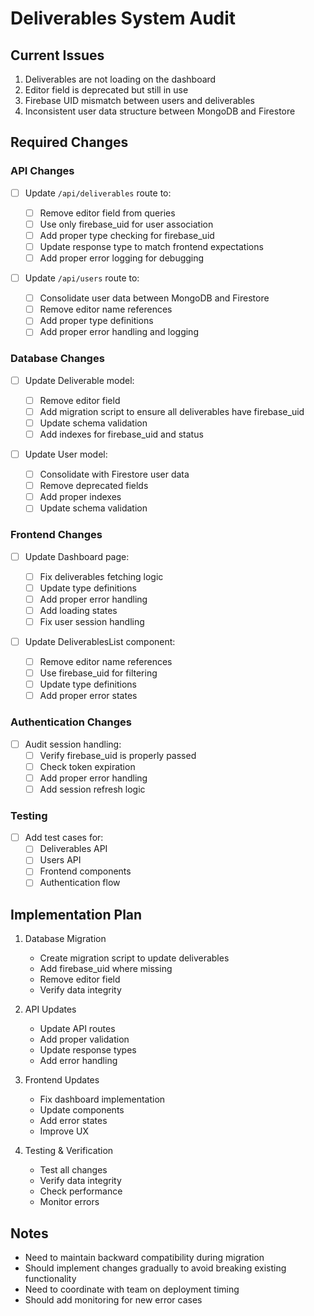 # Deliverables System Audit

## Current Issues

1. Deliverables are not loading on the dashboard
2. Editor field is deprecated but still in use
3. Firebase UID mismatch between users and deliverables
4. Inconsistent user data structure between MongoDB and Firestore

## Required Changes

### API Changes

- [ ] Update `/api/deliverables` route to:

  - [ ] Remove editor field from queries
  - [ ] Use only firebase_uid for user association
  - [ ] Add proper type checking for firebase_uid
  - [ ] Update response type to match frontend expectations
  - [ ] Add proper error logging for debugging

- [ ] Update `/api/users` route to:
  - [ ] Consolidate user data between MongoDB and Firestore
  - [ ] Remove editor name references
  - [ ] Add proper type definitions
  - [ ] Add proper error handling and logging

### Database Changes

- [ ] Update Deliverable model:

  - [ ] Remove editor field
  - [ ] Add migration script to ensure all deliverables have firebase_uid
  - [ ] Update schema validation
  - [ ] Add indexes for firebase_uid and status

- [ ] Update User model:
  - [ ] Consolidate with Firestore user data
  - [ ] Remove deprecated fields
  - [ ] Add proper indexes
  - [ ] Update schema validation

### Frontend Changes

- [ ] Update Dashboard page:

  - [ ] Fix deliverables fetching logic
  - [ ] Update type definitions
  - [ ] Add proper error handling
  - [ ] Add loading states
  - [ ] Fix user session handling

- [ ] Update DeliverablesList component:
  - [ ] Remove editor name references
  - [ ] Use firebase_uid for filtering
  - [ ] Update type definitions
  - [ ] Add proper error states

### Authentication Changes

- [ ] Audit session handling:
  - [ ] Verify firebase_uid is properly passed
  - [ ] Check token expiration
  - [ ] Add proper error handling
  - [ ] Add session refresh logic

### Testing

- [ ] Add test cases for:
  - [ ] Deliverables API
  - [ ] Users API
  - [ ] Frontend components
  - [ ] Authentication flow

## Implementation Plan

1. Database Migration

   - Create migration script to update deliverables
   - Add firebase_uid where missing
   - Remove editor field
   - Verify data integrity

2. API Updates

   - Update API routes
   - Add proper validation
   - Update response types
   - Add error handling

3. Frontend Updates

   - Fix dashboard implementation
   - Update components
   - Add error states
   - Improve UX

4. Testing & Verification
   - Test all changes
   - Verify data integrity
   - Check performance
   - Monitor errors

## Notes

- Need to maintain backward compatibility during migration
- Should implement changes gradually to avoid breaking existing functionality
- Need to coordinate with team on deployment timing
- Should add monitoring for new error cases
